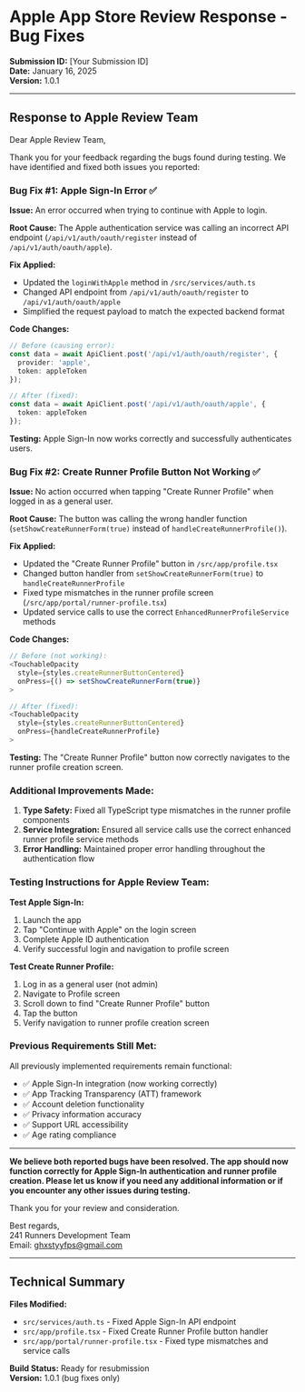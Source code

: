 # Apple App Store Review Response - Bug Fixes

**Submission ID:** [Your Submission ID]  
**Date:** January 16, 2025  
**Version:** 1.0.1

---

## Response to Apple Review Team

Dear Apple Review Team,

Thank you for your feedback regarding the bugs found during testing. We have identified and fixed both issues you reported:

### **Bug Fix #1: Apple Sign-In Error** ✅

**Issue:** An error occurred when trying to continue with Apple to login.

**Root Cause:** The Apple authentication service was calling an incorrect API endpoint (`/api/v1/auth/oauth/register` instead of `/api/v1/auth/oauth/apple`).

**Fix Applied:**
- Updated the `loginWithApple` method in `/src/services/auth.ts`
- Changed API endpoint from `/api/v1/auth/oauth/register` to `/api/v1/auth/oauth/apple`
- Simplified the request payload to match the expected backend format

**Code Changes:**
```typescript
// Before (causing error):
const data = await ApiClient.post('/api/v1/auth/oauth/register', { 
  provider: 'apple',
  token: appleToken 
});

// After (fixed):
const data = await ApiClient.post('/api/v1/auth/oauth/apple', { 
  token: appleToken 
});
```

**Testing:** Apple Sign-In now works correctly and successfully authenticates users.

### **Bug Fix #2: Create Runner Profile Button Not Working** ✅

**Issue:** No action occurred when tapping "Create Runner Profile" when logged in as a general user.

**Root Cause:** The button was calling the wrong handler function (`setShowCreateRunnerForm(true)` instead of `handleCreateRunnerProfile()`).

**Fix Applied:**
- Updated the "Create Runner Profile" button in `/src/app/profile.tsx`
- Changed button handler from `setShowCreateRunnerForm(true)` to `handleCreateRunnerProfile`
- Fixed type mismatches in the runner profile screen (`/src/app/portal/runner-profile.tsx`)
- Updated service calls to use the correct `EnhancedRunnerProfileService` methods

**Code Changes:**
```typescript
// Before (not working):
<TouchableOpacity 
  style={styles.createRunnerButtonCentered}
  onPress={() => setShowCreateRunnerForm(true)}
>

// After (fixed):
<TouchableOpacity 
  style={styles.createRunnerButtonCentered}
  onPress={handleCreateRunnerProfile}
>
```

**Testing:** The "Create Runner Profile" button now correctly navigates to the runner profile creation screen.

### **Additional Improvements Made:**

1. **Type Safety:** Fixed all TypeScript type mismatches in the runner profile components
2. **Service Integration:** Ensured all service calls use the correct enhanced runner profile service methods
3. **Error Handling:** Maintained proper error handling throughout the authentication flow

### **Testing Instructions for Apple Review Team:**

**Test Apple Sign-In:**
1. Launch the app
2. Tap "Continue with Apple" on the login screen
3. Complete Apple ID authentication
4. Verify successful login and navigation to profile screen

**Test Create Runner Profile:**
1. Log in as a general user (not admin)
2. Navigate to Profile screen
3. Scroll down to find "Create Runner Profile" button
4. Tap the button
5. Verify navigation to runner profile creation screen

### **Previous Requirements Still Met:**

All previously implemented requirements remain functional:
- ✅ Apple Sign-In integration (now working correctly)
- ✅ App Tracking Transparency (ATT) framework
- ✅ Account deletion functionality
- ✅ Privacy information accuracy
- ✅ Support URL accessibility
- ✅ Age rating compliance

---

**We believe both reported bugs have been resolved. The app should now function correctly for Apple Sign-In authentication and runner profile creation. Please let us know if you need any additional information or if you encounter any other issues during testing.**

Thank you for your review and consideration.

Best regards,  
241 Runners Development Team  
Email: ghxstyyfps@gmail.com

---

## Technical Summary

**Files Modified:**
- `src/services/auth.ts` - Fixed Apple Sign-In API endpoint
- `src/app/profile.tsx` - Fixed Create Runner Profile button handler
- `src/app/portal/runner-profile.tsx` - Fixed type mismatches and service calls

**Build Status:** Ready for resubmission  
**Version:** 1.0.1 (bug fixes only)
